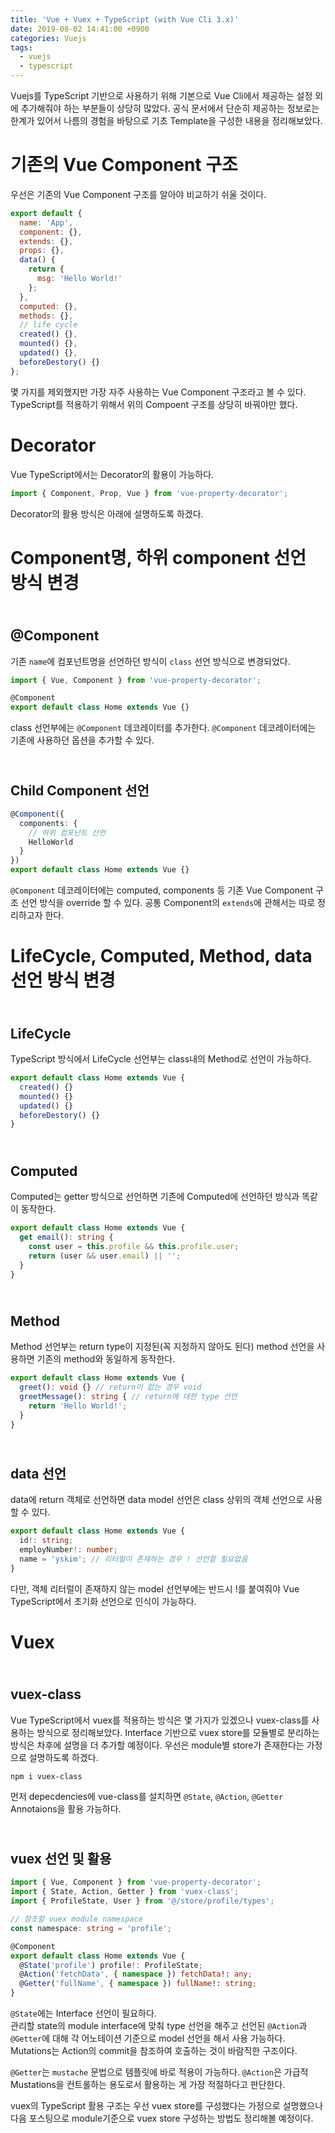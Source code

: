 ```yaml
---
title: 'Vue + Vuex + TypeScript (with Vue Cli 3.x)'
date: 2019-08-02 14:41:00 +0900
categories: Vuejs
tags:
  - vuejs
  - typescript
---
```


Vuejs를 TypeScript 기반으로 사용하기 위해 기본으로 Vue Cli에서 제공하는 설정 외에 추가해줘야 하는 부분들이 상당히 많았다.
공식 문서에서 단순히 제공하는 정보로는 한계가 있어서 나름의 경험을 바탕으로 기초 Template을 구성한 내용을 정리해보았다.

# **기존의 Vue Component 구조**

우선은 기존의 Vue Component 구조를 알아야 비교하기 쉬울 것이다.

```js
export default {
  name: 'App',
  component: {},
  extends: {},
  props: {},
  data() {
    return {
      msg: 'Hello World!'
    };
  },
  computed: {},
  methods: {},
  // life cycle
  created() {},
  mounted() {},
  updated() {},
  beforeDestory() {}
};
```

몇 가지를 제외했지만 가장 자주 사용하는 Vue Component 구조라고 볼 수 있다.
TypeScript를 적용하기 위해서 위의 Compoent 구조를 상당히 바꿔야만 했다.

# **Decorator**

Vue TypeScript에서는 Decorator의 활용이 가능하다.

```ts
import { Component, Prop, Vue } from 'vue-property-decorator';
```

Decorator의 활용 방식은 아래에 설명하도록 하겠다.

# **Component명, 하위 component 선언 방식 변경**  
## <br>@Component

기존 `name`에 컴포넌트명을 선언하던 방식이 `class` 선언 방식으로 변경되었다.

```ts
import { Vue, Component } from 'vue-property-decorator';

@Component
export default class Home extends Vue {}
```

class 선언부에는 `@Component` 데코레이터를 추가한다.
`@Component` 데코레이터에는 기존에 사용하던 옵션을 추가할 수 있다.

## <br>Child Component 선언

```ts
@Component({
  components: {
    // 하위 컴포넌트 선언
    HelloWorld
  }
})
export default class Home extends Vue {}
```

`@Component` 데코레이터에는 computed, components 등 기존 Vue Component 구조 선언 방식을 override 할 수 있다.
공통 Component의 `extends`에 관해서는 따로 정리하고자 한다.

# **LifeCycle, Computed, Method, data 선언 방식 변경**  
## <br>LifeCycle
TypeScript 방식에서 LifeCycle 선언부는 class내의 Method로 선언이 가능하다.

```ts
export default class Home extends Vue {
  created() {}
  mounted() {}
  updated() {}
  beforeDestory() {}
}
```

## <br>Computed
Computed는 getter 방식으로 선언하면 기존에 Computed에 선언하던 방식과 똑같이 동작한다.

```ts
export default class Home extends Vue {
  get email(): string {
    const user = this.profile && this.profile.user;
    return (user && user.email) || '';
  }
}
```

## <br>Method
Method 선언부는 return type이 지정된(꼭 지정하지 않아도 된다) method 선언을 사용하면 기존의 method와 동일하게 동작한다.

```ts
export default class Home extends Vue {
  greet(): void {} // return이 없는 경우 void
  greetMessage(): string { // return에 대한 type 선언
    return 'Hello World!';
  }
}
```

## <br>data 선언
data에 return 객체로 선언하면 data model 선언은 class 상위의 객체 선언으로 사용할 수 있다.

```ts
export default class Home extends Vue {
  id!: string;
  employNumber!: number;
  name = 'yskim'; // 리터럴이 존재하는 경우 ! 선언할 필요없음
}
```

다만, 객체 리터럴이 존재하지 않는 model 선언부에는 반드시 !를 붙여줘야 Vue TypeScript에서 초기화 선언으로 인식이 가능하다.

# **Vuex**

## <br>vuex-class
Vue TypeScript에서 vuex를 적용하는 방식은 몇 가지가 있겠으나 vuex-class를 사용하는 방식으로 정리해보았다.
Interface 기반으로 vuex store를 모듈별로 분리하는 방식은 차후에 설명을 더 추가할 예정이다.
우선은 module별 store가 존재한다는 가정으로 설명하도록 하겠다.

```
npm i vuex-class
```
먼저 depecdencies에 vue-class를 설치하면 `@State`, `@Action`, `@Getter` Annotaions을 활용 가능하다.

## <br>vuex 선언 및 활용

```ts
import { Vue, Component } from 'vue-property-decorator';
import { State, Action, Getter } from 'vuex-class';
import { ProfileState, User } from '@/store/profile/types';

// 참조할 vuex module namespace
const namespace: string = 'profile';

@Component
export default class Home extends Vue {
  @State('profile') profile!: ProfileState;
  @Action('fetchData', { namespace }) fetchData!: any;
  @Getter('fullName', { namespace }) fullName!: string;
}
```

`@State`에는 Interface 선언이 필요하다.  
관리할 state의 module interface에 맞춰 type 선언을 해주고 선언된 `@Action`과 `@Getter`에 대해 각 어노테이션 기준으로 model 선언을 해서 사용 가능하다.  
Mutations는 Action의 commit을 참조하여 호출하는 것이 바람직한 구조이다.

`@Getter`는 `mustache` 문법으로 템플릿에 바로 적용이 가능하다.
`@Action`은 가급적 Mustations을 컨트롤하는 용도로서 활용하는 게 가장 적절하다고 판단한다.

vuex의 TypeScript 활용 구조는 우선 vuex store를 구성했다는 가정으로 설명했으나 다음 포스팅으로 module기준으로 vuex store 구성하는 방법도 정리해볼 예정이다.